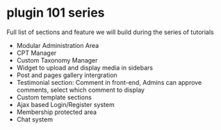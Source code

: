 # plugin 101 series

Full list of sections and feature we will build during the series of tutorials

- Modular Administration Area
- CPT Manager
- Custom Taxonomy Manager
- Widget to upload and display media in sidebars
- Post and pages gallery intergration
- Testimonial section: Comment in front-end, Admins can approve comments, select which comment to display
- Custom template sections
- Ajax based Login/Register system
- Membership protected area
- Chat system
